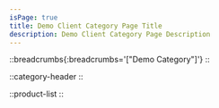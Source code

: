 ```yaml
---
isPage: true
title: Demo Client Category Page Title
description: Demo Client Category Page Description
---
```


::breadcrumbs{:breadcrumbs='["Demo Category"]'}
::

::category-header
::

::product-list
::
